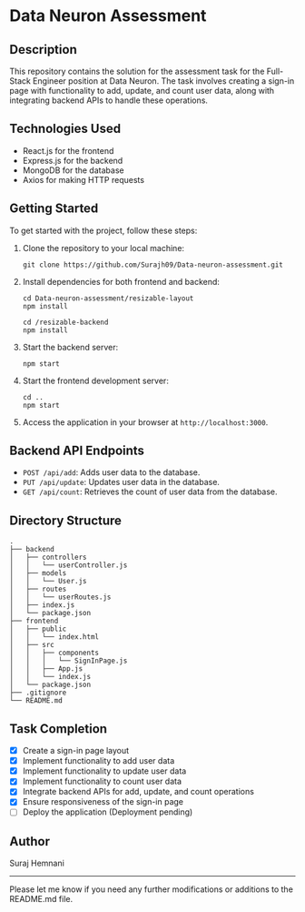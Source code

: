 # Data Neuron Assessment

## Description

This repository contains the solution for the assessment task for the Full-Stack Engineer position at Data Neuron. The task involves creating a sign-in page with functionality to add, update, and count user data, along with integrating backend APIs to handle these operations.

## Technologies Used

- React.js for the frontend
- Express.js for the backend
- MongoDB for the database
- Axios for making HTTP requests

## Getting Started

To get started with the project, follow these steps:

1. Clone the repository to your local machine:

   ```
   git clone https://github.com/Surajh09/Data-neuron-assessment.git
   ```

2. Install dependencies for both frontend and backend:

   ```
   cd Data-neuron-assessment/resizable-layout
   npm install

   cd /resizable-backend
   npm install
   ```

3. Start the backend server:

   ```
   npm start
   ```

4. Start the frontend development server:

   ```
   cd ..
   npm start
   ```

5. Access the application in your browser at `http://localhost:3000`.

## Backend API Endpoints

- `POST /api/add`: Adds user data to the database.
- `PUT /api/update`: Updates user data in the database.
- `GET /api/count`: Retrieves the count of user data from the database.

## Directory Structure

```
.
├── backend
│   ├── controllers
│   │   └── userController.js
│   ├── models
│   │   └── User.js
│   ├── routes
│   │   └── userRoutes.js
│   ├── index.js
│   └── package.json
├── frontend
│   ├── public
│   │   └── index.html
│   ├── src
│   │   ├── components
│   │   │   └── SignInPage.js
│   │   ├── App.js
│   │   └── index.js
│   └── package.json
├── .gitignore
└── README.md
```

## Task Completion

- [x] Create a sign-in page layout
- [x] Implement functionality to add user data
- [x] Implement functionality to update user data
- [x] Implement functionality to count user data
- [x] Integrate backend APIs for add, update, and count operations
- [x] Ensure responsiveness of the sign-in page
- [ ] Deploy the application (Deployment pending)

## Author

Suraj Hemnani

---

Please let me know if you need any further modifications or additions to the README.md file.
